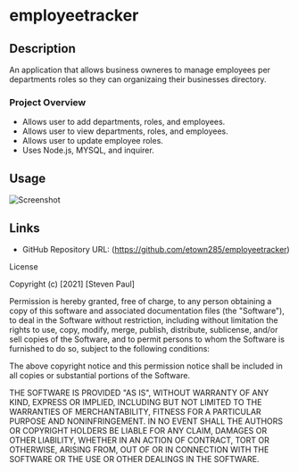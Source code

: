 # employeetracker

## Description 
An application that allows business owneres to manage employees per departments roles so they can organizaing their businesses directory. 

### Project Overview

* Allows user to add departments, roles, and employees. 
* Allows user to view departments, roles, and employees. 
* Allows user to update employee roles. 
* Uses Node.js, MYSQL, and inquirer. 


## Usage

![Screenshot](https://github.com/etown285/employeetracker/blob/main/assets/mysql%20.gif)

## Links


* GitHub Repository URL: (https://github.com/etown285/employeetracker)


License

Copyright (c) [2021] [Steven Paul]

Permission is hereby granted, free of charge, to any person obtaining a copy of this software and associated documentation files (the "Software"), to deal in the Software without restriction, including without limitation the rights to use, copy, modify, merge, publish, distribute, sublicense, and/or sell copies of the Software, and to permit persons to whom the Software is furnished to do so, subject to the following conditions:

The above copyright notice and this permission notice shall be included in all copies or substantial portions of the Software.

THE SOFTWARE IS PROVIDED "AS IS", WITHOUT WARRANTY OF ANY KIND, EXPRESS OR IMPLIED, INCLUDING BUT NOT LIMITED TO THE WARRANTIES OF MERCHANTABILITY, FITNESS FOR A PARTICULAR PURPOSE AND NONINFRINGEMENT. IN NO EVENT SHALL THE AUTHORS OR COPYRIGHT HOLDERS BE LIABLE FOR ANY CLAIM, DAMAGES OR OTHER LIABILITY, WHETHER IN AN ACTION OF CONTRACT, TORT OR OTHERWISE, ARISING FROM, OUT OF OR IN CONNECTION WITH THE SOFTWARE OR THE USE OR OTHER DEALINGS IN THE SOFTWARE.
